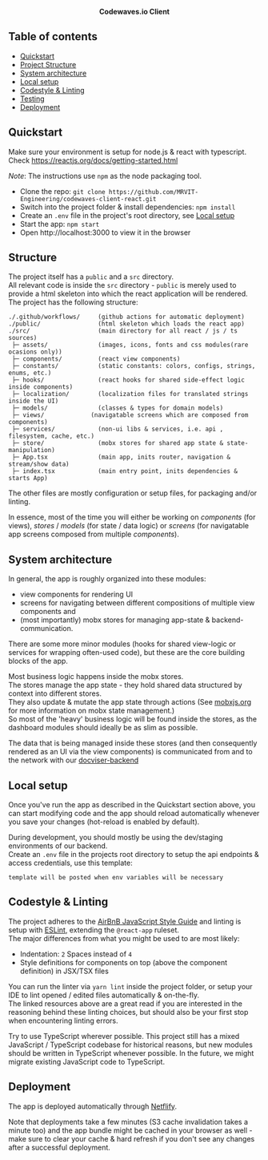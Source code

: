 <p align="center">
<strong>Codewaves.io Client</strong><br>
</p>

## Table of contents

- [Quickstart](#quickstart)
- [Project Structure](#structure)
- [System architecture](#system-architecture)
- [Local setup](#local-setup)
- [Codestyle & Linting](#codestyle-&-linting)
- [Testing](#testing)
- [Deployment](#deployment)

## Quickstart

Make sure your environment is setup for node.js & react with typescript.  
Check https://reactjs.org/docs/getting-started.html

_Note_: The instructions use `npm` as the node packaging tool.

- Clone the repo: `git clone https://github.com/MRVIT-Engineering/codewaves-client-react.git`
- Switch into the project folder & install dependencies: `npm install`
- Create an `.env` file in the project's root directory, see [Local setup](#local-setup)
- Start the app: `npm start`
- Open http://localhost:3000 to view it in the browser

## Structure

The project itself has a `public` and a `src` directory.  
All relevant code is inside the `src` directory - `public` is merely used to provide a html skeleton into which the react application will be rendered.
The project has the following structure:

```
./.github/workflows/     (github actions for automatic deployment)
./public/                (html skeleton which loads the react app)
./src/                   (main directory for all react / js / ts sources)
 ├─ assets/              (images, icons, fonts and css modules(rare ocasions only))
 ├─ components/          (react view components)
 ├─ constants/           (static constants: colors, configs, strings, enums, etc.)
 ├─ hooks/               (react hooks for shared side-effect logic inside components)
 ├─ localization/        (localization files for translated strings inside the UI)
 ├─ models/              (classes & types for domain models)
 ├─ views/             (navigatable screens which are composed from components)
 ├─ services/            (non-ui libs & services, i.e. api , filesystem, cache, etc.)
 ├─ store/               (mobx stores for shared app state & state-manipulation)
 ├─ App.tsx              (main app, inits router, navigation & stream/show data)
 ├─ index.tsx            (main entry point, inits dependencies & starts App)
```

The other files are mostly configuration or setup files, for packaging and/or linting.

In essence, most of the time you will either be working on _components_ (for views), _stores_ / _models_ (for state / data logic) or _screens_ (for navigatable app screens composed from multiple _components_).

## System architecture

In general, the app is roughly organized into these modules:

- view components for rendering UI
- screens for navigating between different compositions of multiple view components and
- (most importantly) mobx stores for managing app-state & backend-communication.

There are some more minor modules (hooks for shared view-logic or services for wrapping often-used code), but these are the core building blocks of the app.

Most business logic happens inside the mobx stores.  
The stores manage the app state - they hold shared data structured by context into different stores.  
They also update & mutate the app state through actions (See [mobxjs.org](https://mobx.js.org/README.html) for more information on mobx state management.)  
So most of the 'heavy' business logic will be found inside the stores, as the dashboard modules should ideally be as slim as possible.

The data that is being managed inside these stores (and then consequently rendered as an UI via the view components) 
is communicated from and to the network with our [docviser-backend](https://github.com/MCROEngineering/docviser-api)

## Local setup

Once you've run the app as described in the Quickstart section above, you can start modifying code and the app should reload automatically whenever you save your changes (hot-reload is enabled by default).

During development, you should mostly be using the dev/staging environments of our backend.  
Create an `.env` file in the projects root directory to setup the api endpoints & access credentials, use this template:

```
template will be posted when env variables will be necessary

```


## Codestyle & Linting

The project adheres to the [AirBnB JavaScript Style Guide](https://github.com/airbnb/javascript/) and linting is setup with [ESLint](https://eslint.org/docs/rules/), extending the `@react-app` ruleset.  
The major differences from what you might be used to are most likely:

- Indentation: `2` Spaces instead of `4`
- Style definitions for components on top (above the component definition) in JSX/TSX files

You can run the linter via `yarn lint` inside the project folder, or setup your IDE to lint opened / edited files automatically & on-the-fly.  
The linked resources above are a great read if you are interested in the reasoning behind these linting choices, but should also be your first stop when encountering linting errors.

Try to use TypeScript wherever possible. This project still has a mixed JavaScript / TypeScript codebase for historical reasons, but new modules should be written in TypeScript whenever possible. In the future, we might migrate existing JavaScript code to TypeScript.

## Deployment

The app is deployed automatically through [Netflify](https://fervent-banach-d110db.netlify.app/).  

Note that deployments take a few minutes (S3 cache invalidation takes a minute too) and the app bundle might be cached in your browser as well - make sure to clear your cache & hard refresh if you don't see any changes after a successful deployment.

